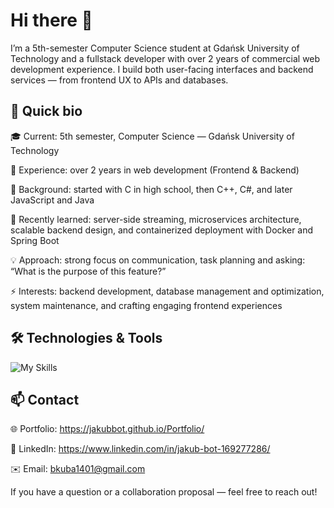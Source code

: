 # Hi there 👋

I’m a 5th-semester Computer Science student at Gdańsk University of Technology and a fullstack developer with over 2 years of commercial web development experience. I build both user-facing interfaces and backend services — from frontend UX to APIs and databases.

## 🚀 Quick bio

🎓 Current: 5th semester, Computer Science — Gdańsk University of Technology

💼 Experience: over 2 years in web development (Frontend & Backend)

🧭 Background: started with C in high school, then C++, C#, and later JavaScript and Java

🔧 Recently learned: server-side streaming, microservices architecture, scalable backend design, and containerized deployment with Docker and Spring Boot

💡 Approach: strong focus on communication, task planning and asking: “What is the purpose of this feature?”

⚡ Interests: backend development, database management and optimization, system maintenance, and crafting engaging frontend experiences

## 🛠️ Technologies & Tools
![My Skills](https://skillicons.dev/icons?i=js,ts,react,nextjs,redux,git,github,gitlab,threejs,aws,java,spring,docker,postgres)

## 📫 Contact

🌐 Portfolio: https://jakubbot.github.io/Portfolio/

💼 LinkedIn: https://www.linkedin.com/in/jakub-bot-169277286/

✉️ Email: bkuba1401@gmail.com

If you have a question or a collaboration proposal — feel free to reach out!
